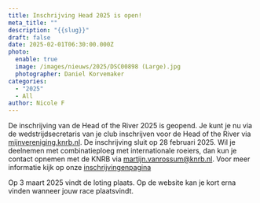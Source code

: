 ```yaml
---
title: Inschrijving Head 2025 is open!
meta_title: ""
description: "{{slug}}"
draft: false
date: 2025-02-01T06:30:00.000Z
photo:
  enable: true
  image: /images/nieuws/2025/DSC00898 (Large).jpg
  photographer: Daniel Korvemaker
categories:
  - "2025"
  - All
author: Nicole F
---
```

De inschrijving van de Head of the River 2025 is geopend. Je kunt je nu via de wedstrijdsecretaris van je club inschrijven voor de Head of the River via [mijnvereniging.knrb.nl](https://mijnvereniging.knrb.nl). De inschrijving sluit op 28 februari 2025. Wil je deelnemen met combinatieploeg met internationale roeiers, dan kun je contact opnemen met de KNRB via martijn.vanrossum@knrb.nl.
Voor meer informatie kijk op onze [inschrijvingenpagina](../../deelnemers/inschrijving/)

Op 3 maart 2025 vindt de loting plaats. Op de website kan je kort erna vinden wanneer jouw race plaatsvindt.